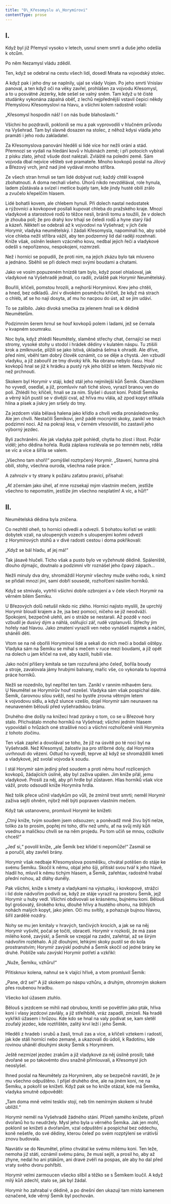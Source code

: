 ```yaml
---
title: "O\_Křesomyslu a\_Horymírovi"
contentType: prose
---
```


<section>

## I.

Když byl již Přemysl vysoko v letech, usnul snem smrti a duše jeho odešla k otcům.

Po něm Nezamysl vládu zdědil.

Ten, když se odebral na cestu všech lidí, dosedl Mnata na vojvodský stolec.

A když pak i jeho dny se naplnily, ujal se vlády Vojen. Po jeho smrti Vnislav panoval, a ten když oči na věky zavřel, prohlášen za vojvodu Křesomysl, a to u posvátné Jezerky, kde sešel se valný sněm. Tam když u té čisté studánky vykonána zápalná oběť, z lechů nejpřednější vstavil čepici někdy Přemyslovu Křesomyslovi na hlavu, a všichni kolem radostně volali:

„Křesomysl hospodin náš! I on nás bude blahoslaviti.“

Všichni ho pozdravili, poklonili se mu a pak vyprovodili v hlučném průvodu na Vyšehrad. Tam byl slavně dosazen na stolec, z něhož kdysi vládla jeho pramáti i jeho rodu zakladatel.

Za Křesomyslova panování hleděli si lidé více hor nežli orání a stád. Přemnozí se vydali na hledání kovů v hlubinách země; i při potocích vybírali z písku zlato, jehož všude dost nalézali. Zvláště na poledni země. Sám vojvoda dbal nejvíce věšteb své pramateře. Mnoho kovkopů poslal na Jílový a Březový vrch, jenž nad jiné vydával mnoho stříbra.

Ze všech stran hrnuli se tam lidé dobývat rud; každý chtěl kvapně zbohatnouti. A doma nechali všeho. Úhorů nikdo nevzdělával, role hynula, ladem zůstávala a svízel i metlice bujely tam, kde jindy husté obilí zrálo a zvučelo křepelčím hlasem.

Lidé bohatli kovem, ale chlebem hynuli. Při dolech nastal nedostatek a rýžovníci a kovkopové posílali kupovat chleba do pražského kraje. Mnozí vladykové a starostové rodů to těžce nesli, bránili tomu a toužili, že v dolech je zhouba polí; že pro drahý kov trhají se čeledi rodů a hyne starý řád a kázeň. Někteří se odebrali až k vojvodovi na Vyšehrad; v jich čele Horymír, vladyka neumětelský. I žádali Křesomysla, napomínali ho, aby sobě více chleba nežli stříbra vážil, aby ten podzemný lid dal raději rozehnati. Kníže však, oslněn leskem vzácného kovu, nedbal jejich řečí a vladykové odešli s nepořízenou, nespokojení, rozmrzelí.

Než i horníci se popudili, že proti nim, na jejich zkázu bylo tak mluveno a jednáno. Sběhli se při dolech mezi svými boudami a chatami.

Jako ve vosím popuzeném hnízdě tam bylo, když posel ohlašoval, jak vladykové na Vyšehradě jednali, co radili, zvláště pak Horymír Neumětelský.

Bouřili, křičeli, pomstou hrozili, a nejhorší Horymírovi. Krev jeho chtěli, a hned, bez odkladů. Jiní v divokém posměchu křičeli, že když má strach o chléb, ať se ho nají dosyta, ať mu ho nacpou do úst, až se jím udáví.

To se zalíbilo. Jako divoká smečka za jelenem hnali se k dědině Neumětelům.

Podzimním šerem hrnul se houf kovkopů polem i ladami, jež se černala v kvapném soumraku.

Noc byla, když zhlédli Neumětely, slaměné střechy chat, černající se mezi stromy, vysoké stohy u stodol i hrádek dědiny v kulatém náspu. Tu ztišili krok a zmlknuvše, plížili se jako lstivá, úkladná šelma k ohradě. Ale dříve, před nimi, vběhl tam dobrý člověk oznámit, co se děje a chystá. Jen vzbudil vladyku, a již zabouřil ze tmy divoký křik. Na obranu nebylo času. Houf kovkopů hnal se již k hrádku a pustý ryk jeho blížil se letem. Nezbývalo nic než prchnouti.

Skokem byl Horymír v stáji, kdež stál jeho nejmilejší kůň Šemík. Okamžikem ho vyvedl, osedlal, a již, promluviv naň tiché slovo, vyrazil branou ven do polí. Zhlédli ho; křičeli, hnali se za ním. Slyšel i dusot koní. Pobídl Šemíka a věrný kůň pustil se v divější cval, až hříva mu vlála, až zpod kopyt stříkala hlína a písek a jiskry jen sršely do tmy.

Za jezdcem vlála bělavá halena jako křídlo a chvíli vedla pronásledovníky. Ale jen chvíli. Nestačili Šemíkovi, jenž pádě mocnými skoky, zanikl ve tmách podzimní noci. Až na pokraji lesa, v černém vřesovišti, ho zastavil jeho výborný jezdec.

Byli zachráněni. Ale jak vladyka zpět pohlédl, chytla ho zlost i lítost. Požár viděl; jeho dědina hořela. Rudá záplava rozlévala se po temném nebi, rděla se víc a více a šířila se valem.

„Všechno tam shoří!“ pomýšlel roztrpčený Horymír. „Stavení, humna plná obilí, stohy, všechna ouroda, všechna naše práce.“

A zahroziv v ty strany k požáru zaťatou pravicí, přísahal:

„Ať zčernám jako úhel, ať mne rozsekají mým vlastním mečem, jestliže všechno to nepomstím, jestliže jim všechno nesplatím! A víc, a hůř!“

## II.

Neumětelská dědina byla zničena.

Co nezhltil oheň, to horníci odvedli a odvezli. S bohatou kořistí se vrátili: dobytek vzali, na uloupených vozech s uloupenými koňmi odvezli z Horymírových stohů a v divé radosti cestou i doma pokřikovali:

„Když se bál hladu, ať jej má!“

Tak jásavě hlučeli. Ticho však a pusto bylo ve vyžehnuté dědině. Spáleniště, dlouho dýmajíc, doutnalo a podzimní vítr roznášel jeho čpavý zápach…

Nežli minuly dva dny, shromáždil Horymír všechny muže svého rodu, k nimž se přidali mnozí jiní, samí dobří sousedé, rozhořčení násilím horníků.

Když se stmívalo, vytrhli všichni dobře ozbrojení a v čele všech Horymír na věrném bílém Šemíku.

U Březových dolů netušil nikdo nic zlého. Horníci najisto myslili, že uprchlý Horymír bloudí krajem a že, jsa bez pomoci, ničeho se již neodváží. Spokojeni, bezpečně ulehli, ani o stráže se nestarali. Až pozdě v noci vzbudil je dusivý dým a náhlá, oslňující zář, rudě vzplanuvší. Střechy jim hořely nad hlavou. Jako zmatení vyrazili ven nebo vynášeli majetek a náčiní, sháněli děti.

Vtom se na ně obořili Horymírovi lidé a sekali do nich meči a bodali oštěpy. Vladyka sám na Šemíku se míhal s mečem v ruce mezi boudami, a již opět na dolech u jam křičel na své, aby kazili, hubili vše.

Jako noční příšery kmitala se tam rozzuřená jeho čeleď, bořila boudy a stroje, zavalovala jámy hrubými balvany, maříc vše, co vykonala tu lopotná práce horníků.

Nežli se rozednilo, byl nepřítel ten tam. Zanikl v ranním mlhavém šeru. U Neumětel se Horymírův houf rozešel. Vladyka sám však pospíchal dále. Šemík, čarovnou silou svěží, nesl ho bystře zrovna větrným letem k vojvodovu sídlu, a když slunce vzešlo, dojel Horymír sám neunaven na neunaveném bělouši před vyšehradskou bránu.

Druhého dne došly na knížecí hrad zprávy o tom, co se u Březové hory stalo. Přichvátalo mnoho horníků na Vyšehrad; všichni jedním hlasem vypovídali o hrůzách oné strašlivé noci a všichni rozhořčeně vinili Horymíra z tohoto zločinu.

Ten však zapřel a dovolával se toho, že již na úsvitě po té noci byl na Vyšehradě. Než Křesomysl, žalostiv jsa pro stříbrné doly, dal Horymíra uvrhnouti do vězení. Odtud ho vyvedli, teprve až když se shromáždili kmeti a vladykové, jež svolal vojvoda k soudu.

I stál Horymír sám jediný před soudem a proti němu houf rozlícených kovkopů, žádajících úsilně, aby byl zaživa upálen. Jim kníže přál, jemu vladykové. Prosili za něj, aby při hrdle byl zůstaven. Hlas horníků však více vážil, proto odsoudil kníže Horymíra hrdla.

Než tolik přece učinil vladykům po vůli, že zmírnil trest smrti; neměl Horymír zaživa sejíti ohněm, nýbrž měl býti popraven vlastním mečem.

Když tak ustanoveno, promluvil Horymír ke knížeti:

„Ctný kníže, tvým soudem jsem odsouzen; a poněvadž mně živu býti nelze, toliko za to prosím, popřej mi toho, dřív než umřu, ať na svůj milý kůň vsednu a maličkou chvíli se na něm projedu. Po tom učiň se mnou, cožkoliv chceš!“

„Jeď si,“ povolil kníže, „ale Šemík bez křídel ti nepomůže!“ Zasmál se a poručil, aby zavřeli brány.

Horymír však nedbaje Křesomyslova posměšku, chvátal potěšen do stáje ke svému Šemíku. Skočil k němu, objal jeho šíji, přitiskl svou tvář k jeho hlavě, hladil ho, mluvil k němu tichým hlasem, a Šemík, zařehtav, radostně hrabal přední nohou, až dláhy duněly.

Pak všichni, kníže s kmety a vladykami na výstupku, i kovkopové, strážci i lid dole nádvořím podivili se, když ze stáje vyrazil na prostoru Šemík, jejž Horymír u huby vedl. Všichni obdivovali se krásnému, bujnému koni. Bělouš byl grošovatý, širokého krku, dlouhé hřívy a hustého ohonu, na štíhlých nohách malých kopyt, jako jelen. Oči mu svítily, a pohazuje bujnou hlavou, šířil zardělé nozdry.

Nohy se mu jen kmitaly v hravých, tančivých krocích, a jak se na něj Horymír vyšvihl, počal se točiti, obraceti. Horymír v rozkoši, že má zase milého koně, zavýskl, a Šemík se vzepjal na zadní, zařehtal, až se širým nádvořím rozléhalo. A již dlouhými, lehkými skoky pustil se do kola prostranstvím; Horymír zavýskl podruhé a Šemík skočil od jedné brány ke druhé. Poblíže valu zavýskl Horymír potřetí a vzkřikl:

„Nuže, Šemíku, vzhůru!“

Přitisknuv kolena, nahnul se k vlající hřívě, a vtom promluvil Šemík:

„Pane, drž se!“ A již skokem po náspu vzhůru, a druhým, ohromným skokem přes roubenou hradbu.

Všecko kol úžasem ztuhlo.

Bělouš s jezdcem se mihli nad obrubou, kmitli se povětřím jako pták, hříva koni i vlasy jezdcovi zavlály, a již střelhbitě, vráz zapadli, zmizeli. Na hradě vykřikli úžasem i hrůzou. Kde kdo se hnal na valy podívat se, kam sletěl zoufalý jezdec, kde roztříštěn, zalitý krví leží i jeho Šemík.

Hleděli z hradeb i srubů a žasli, trnuli zas a více, a křičeli vztekem i radostí, jak kde stáli horníci nebo zemané, a ukazovali do údolí, k Radotínu, kde rovinou uháněl dlouhými skoky Šemík s Horymírem.

Ještě nezmizel jezdec zrakům a již vladykové za něj úsilně prosili; také dvořané se po takovémto divu snažně přimlouvali, a Křesomysl jich neoslyšel.

Ihned poslal na Neumětely za Horymírem, aby se bezpečně navrátil, že je mu všechno odpuštěno. I přijel druhého dne, ale na jiném koni, ne na Šemíku, a pokořil se knížeti. Když pak se ho kníže otázal, kde má Šemíka, vladyka smutně odpověděl:

„Tam doma mně velmi teskliv stojí, neb tím nemírným skokem si hrubě ublížil.“

Horymír neměl na Vyšehradě žádného stání. Přízeň samého knížete, přízeň dvořanů ho tu neudržely. Mysl jeho byla u věrného Šemíka. Jak jen mohl, poklonil se knížeti a dvořanům, vzal odpuštění a pospíchal bez oddechu, koně nešetře, do své dědiny, kterou čeleď po svém rozptýlení se vrátivší znovu budovala.

Navrátiv se do Neumětel, přímo chvátal ke svému milému koni. Ten leže, nemoha již státi, oznámil svému pánu, že musí sejíti, a prosil ho, aby až zhyne, nedal ho ani ptákům, ani dravé zvěři na pospas, ale aby ho dal před vraty svého dvoru pohřbíti.

Horymír velmi zarmoucen všecko slíbil a těžko se s Šemíkem loučil. A když milý kůň zdechl, stalo se, jak byl žádal.

Horymír ho zahrabal v dědině, a po dnešní den ukazují tam místo kamenem označené, kde věrný Šemík byl pochován.

</section>
